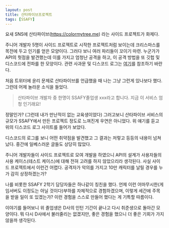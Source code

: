 ```yaml
---
layout: post
title: 산타파이브프로젝트
tags: [SSAFY]
---
```



요새 SNS에 산타파이브(https://colormytree.me) 라는 사이드 프로젝트가 화제다.

주니어 개발자 5명이 사이드 프로젝트로 시작한 프로젝트처럼 보이는데 크리스마스를 목전에 두고 인기를 얻은 모양이다. 그러다 보니 여러 파리들이 꼬이기 마련. 누군가가 API의 헛점을 발견했는데 이를 가지고 엄청난 공격을 하고, 이 공격 방법을 또 깃헙 및 디스코드에 전파를 한 모양이다. 관련 사과문 및 디스코드 로그는 [여기](https://despenser08.notion.site/despenser08/colormytree-me-API-0bcb19c3c1524dd5931e149471a9d4cc)를 참조하기 바란다.

처음 트위터에 윤리 문제로 산타파이브를 언급했을 때 나는 그냥 그런게 있나보다 했다. 그런데 어제 놀라운 소식을 들었다.

> 산타파이브 개발자 중 한명이 SSAFY졸업생 xxx라고 합니다. 지금 이 서비스 엄청 인기래요!



정말인가? (그런데 내가 만난적이 없는 교육생이었다) 그러고보니 산타파이브 서비스의 규모가 SSAFY에서 만든 프로젝트 정도로 느껴진게 우연은 아니었다. 위 얘기를 듣고 위의 디스코드 로그 사이트를 들어가 보았다. 

디스코드의 로그를 보니 어떤 취약점을 발견했고 그 결과는 저렇고 등등의 내용이 넘쳐났다. 중간에 일베스러운 글들도 상당히 많았다. 

주니어 개발자들이 사이드 프로젝트로 모여 개발을 하였으니 API의 설계가 사용자들의 사용 케이스(테스트 케이스)에 대해 전혀 고려를 하지 않았으리라 생각된다. 사실 사이드 프로젝트에서 이런건 어렵다. 공격자가 악의를 가지고 10만 캐릭터를 날릴 경우를 누가 감히 상정하겠는가? 

나를 비롯한 SSAFY 2학기 담당자들은 하나같이 칭친을 했다. 언제 이런 어마무시한(게임서버도 이정도는 아닐 것이다)부하를 자체적으로 경험하겠으며, 이렇게 세간에 주목을 받을 일이 또 있겠는가? 이런 경험을 스스로 만들어 했다는 게 기특할 따름이다.

이야기를 들어보니 위 졸업생은 D사의 인턴 기간이 끝나고 다시 취준생으로 돌아간 모양이다.  뭐 다시 D사에서 불러줄리는 없겠지만, 좋은 경험을 했으니 더 좋은 기회가 가지 않을까 생각된다.




